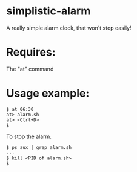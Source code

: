 # simplistic-alarm

A really simple alarm clock, that won't stop easily!

# Requires:
The "at" command

# Usage example:
```
$ at 06:30
at> alarm.sh
at> <Ctrl+D>
$
```

To stop the alarm.
```
$ ps aux | grep alarm.sh
...
$ kill <PID of alarm.sh>
$
```
